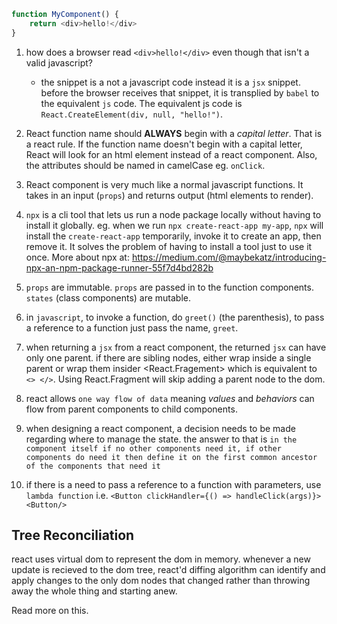 ``` js
function MyComponent() {
    return <div>hello!</div>
}
```

1. how does a browser read `<div>hello!</div>` even though that isn't a valid javascript?

   - the snippet is a not a javascript code instead it is a `jsx` snippet. before the browser receives that snippet, it is transplied by `babel` to the equivalent `js` code. The equivalent js code is `React.CreateElement(div, null, "hello!")`.

1. React function name should **ALWAYS** begin with a *capital letter*. That is a react rule. If the function name doesn't begin with a capital letter, React will look for an html element instead of a react component. Also, the attributes should be named in camelCase eg. `onClick`.

1. React component is very much like a normal javascript functions. It takes in an input (`props`) and returns output (html elements to render).

1. `npx` is a cli tool that lets us run a node package locally without having to install it globally. eg. when we run `npx create-react-app my-app`, `npx` will install the `create-react-app` temporarily, invoke it to create an app, then remove it. It solves the problem of having to install a tool just to use it once. More about npx at: https://medium.com/@maybekatz/introducing-npx-an-npm-package-runner-55f7d4bd282b
   
1. `props` are immutable. `props` are passed in to the function components. `states` (class components) are mutable. 

1. in `javascript`, to invoke a function, do `greet()` (the parenthesis), to pass a reference to a function just pass the name, `greet`.
   
1. when returning a `jsx` from a react component, the returned `jsx` can have only one parent. if there are sibling nodes, either wrap inside a single parent or wrap them insider <React.Fragement> which is equivalent to `<> </>`. Using React.Fragment will skip adding a parent node to the dom.

3. react allows `one way flow of data` meaning _values_ and _behaviors_ can flow from parent components to child components.

4. when designing a react component, a decision needs to be made regarding where to manage the state. the answer to that is `in the component itself if no other components need it, if other components do need it then define it on the first common ancestor of the components that need it`

5. if there is a need to pass a reference to a function with parameters, use `lambda function` i.e. `<Button clickHandler={() => handleClick(args)}><Button/>`

## Tree Reconciliation
react uses virtual dom to represent the dom in memory. whenever a new update is recieved to the dom tree, react'd diffing algorithm can identify and apply changes to the only dom nodes that changed rather than throwing away the whole thing and starting anew. 

Read more on this.

